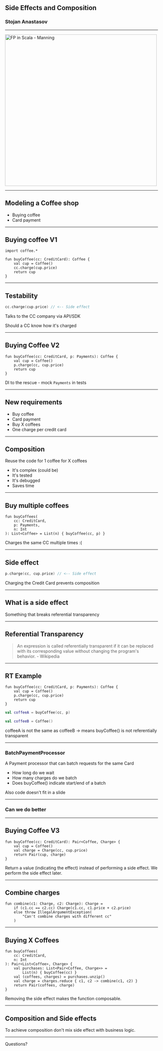 ## Side Effects and Composition

### Stojan Anastasov

---

<img src="https://images.manning.com/720/960/resize/book/2/a2ed920-d6ed-48fb-8f18-b051b7a09a2a/bjarnason.png" alt="FP in Scala - Manning" width="500px"/>

---

## Modeling a Coffee shop

- Buying coffee
- Card payment

---

## Buying coffee V1

```kotlin:ank
import coffee.*

fun buyCoffee(cc: CreditCard): Coffee {
    val cup = Coffee()
    cc.charge(cup.price)
    return cup
}
```

---

## Testability

```kotlin
cc.charge(cup.price) // <-- Side effect
```

Talks to the CC company via API/SDK <!-- .element: class="fragment" data-fragment-index="1" -->

Should a CC know how it's charged <!-- .element: class="fragment" data-fragment-index="2" -->

---

## Buying Coffee V2

```kotlin:ank
fun buyCoffee(cc: CreditCard, p: Payments): Coffee {
    val cup = Coffee()
    p.charge(cc, cup.price)
    return cup
}
```

DI to the rescue - mock `Payments` in tests

---

## New requirements

- Buy coffee <!-- .element: class="fragment fade-in-then-semi-out" data-fragment-index="0" -->
- Card payment <!-- .element: class="fragment fade-in-then-semi-out" data-fragment-index="0" -->
- Buy X coffees <!-- .element: class="fragment" data-fragment-index="1" -->
- One charge per credit card <!-- .element: class="fragment" data-fragment-index="2" -->

---

## Composition

Reuse the code for 1 coffee for X coffees

- It's complex (could be) <!-- .element: class="fragment" data-fragment-index="1" -->
- It's tested <!-- .element: class="fragment" data-fragment-index="2" -->
- It's debugged <!-- .element: class="fragment" data-fragment-index="3" -->
- Saves time <!-- .element: class="fragment" data-fragment-index="4" -->

---

## Buy multiple coffees

```kotlin:ank
fun buyCoffees(
    cc: CreditCard,
    p: Payments,
    n: Int
): List<Coffee> = List(n) { buyCoffee(cc, p) }
```

Charges the same CC multiple times :( <!-- .element: class="fragment" data-fragment-index="1" -->

---

## Side effect

```kotlin
p.charge(cc, cup.price) // <-- Side effect
```

Charging the Credit Card prevents composition

---

## What is a side effect

Something that breaks referential transparency <!-- .element: class="fragment" data-fragment-index="1" -->

---

## Referential Transparency

> An expression is called referentially transparent if it can be replaced with its corresponding value without changing the program's behavior. - Wikipedia

---

## RT Example

```kotlin:ank
fun buyCoffee(cc: CreditCard, p: Payments): Coffee {
    val cup = Coffee()
    p.charge(cc, cup.price)
    return cup
}
```

```kotlin
val coffeeA = buyCoffee(cc, p)

val coffeeB = Coffee()
```

coffeeA is not the same as coffeeB -> means buyCoffee() is not referentially transparent <!-- .element: class="fragment" data-fragment-index="1" -->

---

### BatchPaymentProcessor

A Payment processor that can batch requests for the same Card

- How long do we wait <!-- .element: class="fragment" data-fragment-index="1" -->
- How many charges do we batch <!-- .element: class="fragment" data-fragment-index="1" -->
- Does buyCoffee() indicate start/end of a batch<!-- .element: class="fragment" data-fragment-index="1" -->

Also code doesn't fit in a slide <!-- .element: class="fragment" data-fragment-index="2" -->

---

### Can we do better

---

## Buying Coffee V3

```kotlin:ank
fun buyCoffee(cc: CreditCard): Pair<Coffee, Charge> {
    val cup = Coffee()
    val charge = Charge(cc, cup.price)
    return Pair(cup, charge)
}
```

Return a value (indicating the effect) instead of performing a side effect. We perform the side effect later.

---

## Combine charges

```kotlin:ank
fun combine(c1: Charge, c2: Charge): Charge =
    if (c1.cc == c2.cc) Charge(c1.cc, c1.price + c2.price)
    else throw IllegalArgumentException(
        "Can't combine charges with different cc"
    )
```

---

## Buying X Coffees

```kotlin:ank
fun buyCoffees(
    cc: CreditCard,
    n: Int
): Pair<List<Coffee>, Charge> {
    val purchases: List<Pair<Coffee, Charge>> =
        List(n) { buyCoffee(cc) }
    val (coffees, charges) = purchases.unzip()
    val charge = charges.reduce { c1, c2 -> combine(c1, c2) }
    return Pair(coffees, charge)
}
```

Removing the side effect makes the function composable. <!-- .element: class="fragment" data-fragment-index="1" -->

---

## Composition and Side effects

To achieve composition don't mix side effect with business logic.

---

Questions?
